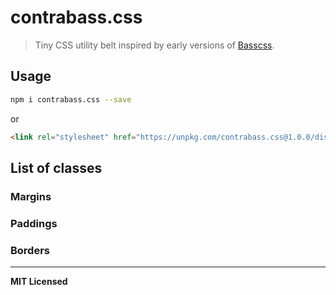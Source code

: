 # contrabass.css

> Tiny CSS utility belt inspired by early versions of [Basscss](http://basscss.com).

## Usage

```bash
npm i contrabass.css --save
```

or

```html
<link rel="stylesheet" href="https://unpkg.com/contrabass.css@1.0.0/dist/contrabass.min.css" type="text/css" />
```

## List of classes

### Margins

### Paddings

### Borders

---

**MIT Licensed**
